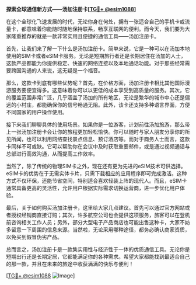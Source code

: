 **探索全球通信新方式——汤加注册卡[[TG💪+ @esim1088](https://t.me/s/esim1088)]**

在这个全球化飞速发展的时代，无论你身在何处，拥有一张适合自己的手机卡或流量卡，都意味着你能随时随地保持联系，畅享互联网的便利。而今天，我们要为大家隆重推荐的就是一款非常实用且便捷的通信工具——汤加注册卡。

首先，让我们来了解一下什么是汤加注册卡。简单来说，它是一种可以在汤加本地使用的SIM卡或者eSIM卡服务。无论是短期旅行者还是长期居住在汤加的人士，这款产品都能为你提供稳定、快速的网络连接以及本地通话功能。对于那些经常需要跨国沟通的人来说，这无疑是一个福音。

那么，这款卡到底有哪些优势呢？首先，在价格方面，汤加注册卡相比其他国际漫游服务要便宜得多。这意味着你可以以更低的成本享受到高质量的服务。其次，它的覆盖范围非常广泛，几乎涵盖了汤加的所有地区，无论是繁华的城市中心还是偏远的小村庄，都能确保你的信号畅通无阻。此外，该卡还支持多种语言界面，方便不同国家的用户操作使用。

接下来我们聊聊具体的使用场景。如果你是一位游客，计划前往汤加旅游，那么带上一张汤加注册卡会让你的旅程更加轻松愉快。你可以随时与家人朋友分享你的所见所闻，也可以利用网络查找景点信息、预订酒店等。而对于商务人士而言，这款卡同样不可或缺。它可以帮助你在会议中及时获取重要邮件，或是通过视频通话与总部进行高效沟通，从而提高工作效率。

当然了，除了传统的物理SIM卡之外，现在还有更为先进的eSIM技术可供选择。eSIM卡的优势在于无需实体卡片，只需下载相应的应用程序即可完成激活。这种方式不仅环保，还能节省空间，特别适合喜欢轻装上阵的现代人。而且，eSIM卡通常具备更高的灵活性，允许用户根据实际需求切换运营商，进一步优化用户体验。

最后，关于如何购买汤加注册卡，这里给大家几点建议。首先可以通过官方网站或者授权经销商直接订购；其次，许多航空公司也会提供这项服务，旅客可以在登机前咨询相关工作人员；另外，部分大型电子产品商店也可能出售这种卡，大家不妨多留意一下周围的信息来源。当然啦，无论采用哪种途径，都务必确认商家资质，以免买到假冒伪劣产品。

总而言之，汤加注册卡是一款集实用性与经济性于一体的优质通信工具。无论你是短期出行还是长期定居，它都能满足你的各种需求。希望大家都能找到最适合自己的那一款，并且在未来的旅途中收获满满的快乐与便利！

[[TG💪+ @esim1088](https://t.me/s/esim1088) ![Image](https://i.postimg.cc/4NQfJmqS/Snipaste-2025-05-13-00-14-12.png)]